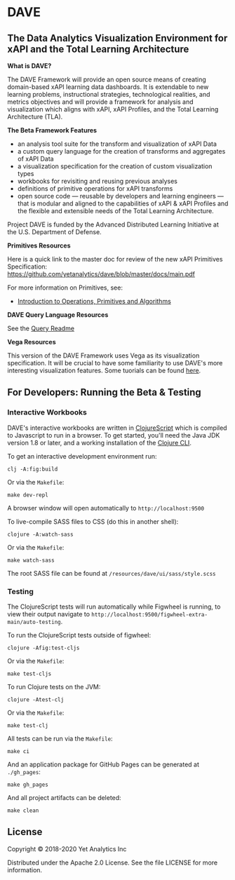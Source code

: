 # DAVE
## The Data Analytics Visualization Environment for xAPI and the Total Learning Architecture

**What is DAVE?**

The DAVE Framework will provide an open source means of creating domain-based xAPI learning data dashboards. It is extendable to new learning problems, instructional strategies, technological realities, and metrics objectives and will provide a framework for analysis and visualization which aligns with xAPI, xAPI Profiles, and the Total Learning Architecture (TLA).

**The Beta Framework Features**

* an analysis tool suite for the transform and visualization of xAPI Data
* a custom query language for the creation of transforms and aggregates of xAPI Data
* a visualization specification for the creation of custom visualization types
* workbooks for revisiting and reusing previous analyses
* definitions of primitive operations for xAPI transforms
* open source code — reusable by developers and learning engineers — that is modular and aligned to the capabilities of xAPI & xAPI Profiles and the flexible and extensible needs of the Total Learning Architecture.

Project DAVE is funded by the Advanced Distributed Learning Initiative at the U.S. Department of Defense.

**Primitives Resources**

Here is a quick link to the master doc for review of the new xAPI Primitives Specification: https://github.com/yetanalytics/dave/blob/master/docs/main.pdf

For more information on Primitives, see:
   - [Introduction to Operations, Primitives and Algorithms](https://github.com/yetanalytics/dave/blob/master/docs/algorithms/introduction.pdf)

**DAVE Query Language Resources**

See the [Query Readme](https://github.com/yetanalytics/dave/blob/master/QUERY.md)

**Vega Resources**

This version of the DAVE Framework uses Vega as its visualization specification. It will be crucial to have some familiarity to use DAVE's more interesting visualization features. Some tuorials can be found [here](https://vega.github.io/vega/tutorials/).

## For Developers: Running the Beta & Testing

### Interactive Workbooks

DAVE's interactive workbooks are written in [ClojureScript](https://clojurescript.org/)
which is compiled to Javascript to run in a browser. To get started, you'll need
the Java JDK version 1.8 or later, and a working installation of the [Clojure CLI](https://clojure.org/guides/getting_started).

To get an interactive development environment run:

    clj -A:fig:build

Or via the `Makefile`:

    make dev-repl

A browser window will open automatically to `http://localhost:9500`

To live-compile SASS files to CSS (do this in another shell):

    clojure -A:watch-sass

Or via the `Makefile`:

    make watch-sass

The root SASS file can be found at `/resources/dave/ui/sass/style.scss`

### Testing

The ClojureScript tests will run automatically while Figwheel is running, to view their output navigate to `http://localhost:9500/figwheel-extra-main/auto-testing`.

To run the ClojureScript tests outside of figwheel:

    clojure -Afig:test-cljs

Or via the `Makefile`:

    make test-cljs

To run Clojure tests on the JVM:

    clojure -Atest-clj

Or via the `Makefile`:

    make test-clj

All tests can be run via the `Makefile`:

    make ci

And an application package for GitHub Pages can be generated at `./gh_pages`:

    make gh_pages

And all project artifacts can be deleted:

    make clean

## License

Copyright © 2018-2020 Yet Analytics Inc

Distributed under the Apache 2.0 License. See the file LICENSE for more information.
